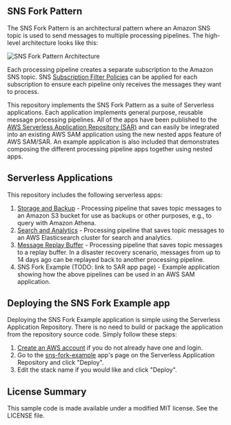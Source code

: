 ## SNS Fork Pattern

The SNS Fork Pattern is an architectural pattern where an Amazon SNS topic is used to send messages to multiple processing pipelines. The high-level architecture looks like this:

![SNS Fork Pattern Architecture](https://github.com/aws-samples/aws-serverless-sns-fork-pattern/raw/master/images/sns-fork-pattern-architecture.png)

Each processing pipeline creates a separate subscription to the Amazon SNS topic. SNS [Subscription Filter Policies](https://docs.aws.amazon.com/sns/latest/dg/sns-message-filtering.html) can be applied for each subscription to ensure each pipeline only receives the messages they want to process.

This repository implements the SNS Fork Pattern as a suite of Serverless applications. Each application implements general purpose, reusable message processing pipelines. All of the apps have been published to the [AWS Serverless Application Repository (SAR)](https://aws.amazon.com/serverless/serverlessrepo/) and can easily be integrated into an existing AWS SAM application using the new nested apps feature of AWS SAM/SAR. An example application is also included that demonstrates composing the different processing pipeline apps together using nested apps.

## Serverless Applications

This repository includes the following serverless apps:

1. [Storage and Backup](https://github.com/aws-samples/aws-serverless-sns-fork-pattern/blob/master/storage-backup/README.md) - Processing pipeline that saves topic messages to an Amazon S3 bucket for use as backups or other purposes, e.g., to query with Amazon Athena.
1. [Search and Analytics](https://github.com/aws-samples/aws-serverless-sns-fork-pattern/blob/master/search-analytics/README.md) - Processing pipeline that saves topic messages to an AWS Elasticsearch cluster for search and analytics.
1. [Message Replay Buffer](https://github.com/aws-samples/aws-serverless-sns-fork-pattern/blob/master/message-replay/README.md) - Processing pipeline that saves topic messages to a replay buffer. In a disaster recovery scenario, messages from up to 14 days ago can be replayed back to another processing pipeline.
1. SNS Fork Example (TODO: link to SAR app page) - Example application showing how the above pipelines can be used in an AWS SAM application.

## Deploying the SNS Fork Example app

Deploying the SNS Fork Example application is simple using the Serverless Application Repository. There is no need to build or package the application from the repository source code. Simply follow these steps:

1. [Create an AWS account](https://portal.aws.amazon.com/gp/aws/developer/registration/index.html) if you do not already have one and login.
1. Go to the [sns-fork-example]() app's page on the Serverless Application Repository and click "Deploy".
1. Edit the stack name if you would like and click "Deploy".

## License Summary

This sample code is made available under a modified MIT license. See the LICENSE file.
